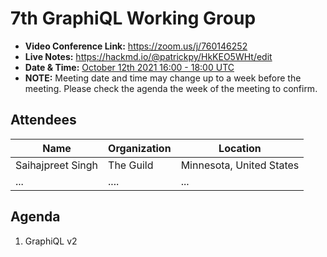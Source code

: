 # 7th GraphiQL Working Group

- **Video Conference Link:** https://zoom.us/j/760146252
- **Live Notes:** https://hackmd.io/@patrickpy/HkKEO5WHt/edit
- **Date & Time:** [October 12th 2021 16:00 - 18:00 UTC](https://www.timeanddate.com/worldclock/meetingdetails.html?year=2021&month=10&day=12&hour=16&min=0&sec=0&p1=224&p2=179&p3=136&p4=37&p5=239&p6=101&p7=152)
- **NOTE:** Meeting date and time may change up to a week before the meeting. Please check the agenda the week of the meeting to confirm.

## Attendees

<!-- NOTE: because we expect you to use github UI to do this, we ignore prettier for attendees and agenda section. this will prevent CI breakages. enjoy!-->
<!-- prettier-ignore-start -->

| Name                 | Organization      | Location            |
| -------------------- | ----------------- | ------------------- |
| Saihajpreet Singh    | The Guild         | Minnesota, United States|
| ...                  | ....              | ...                 |


## Agenda

1. GraphiQL v2

<!-- prettier-ignore-end -->
